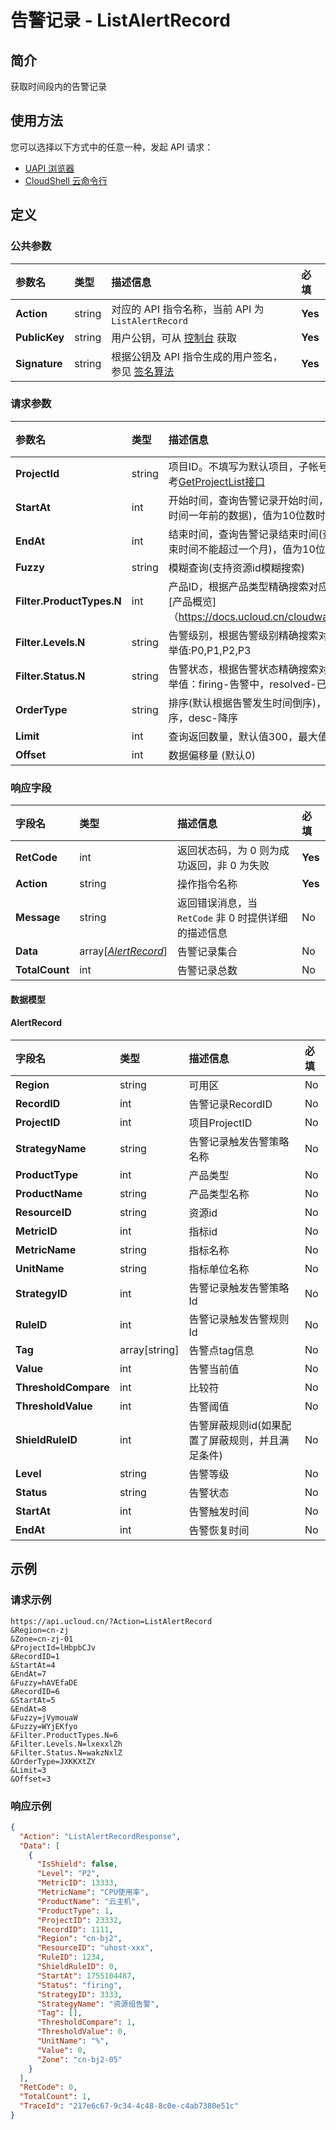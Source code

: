 # 告警记录 - ListAlertRecord

## 简介

获取时间段内的告警记录






## 使用方法

您可以选择以下方式中的任意一种，发起 API 请求：
- [UAPI 浏览器](https://console.ucloud.cn/uapi/detail?id=ListAlertRecord)
- [CloudShell 云命令行](https://shell.ucloud.cn/)


## 定义

### 公共参数

| 参数名 | 类型 | 描述信息 | 必填 |
|:---|:---|:---|:---|
| **Action**     | string  | 对应的 API 指令名称，当前 API 为 `ListAlertRecord`                        | **Yes** |
| **PublicKey**  | string  | 用户公钥，可从 [控制台](https://console.ucloud.cn/uapi/apikey) 获取                                             | **Yes** |
| **Signature**  | string  | 根据公钥及 API 指令生成的用户签名，参见 [签名算法](api/summary/signature.md)  | **Yes** |

### 请求参数

| 参数名 | 类型 | 描述信息 | 必填 |
|:---|:---|:---|:---|
| **ProjectId** | string | 项目ID。不填写为默认项目，子帐号必须填写。 请参考[GetProjectList接口](https://docs.ucloud.cn/api/summary/get_project_list) |**Yes**|
| **StartAt** | int | 开始时间，查询告警记录开始时间，不支持查询距当前时间一年前的数据)，值为10位数时间戳 |**Yes**|
| **EndAt** | int | 结束时间，查询告警记录结束时间(查询开始时间和结束时间不能超过一个月)，值为10位数时间戳 |**Yes**|
| **Fuzzy** | string | 模糊查询(支持资源id模糊搜索) |No|
| **Filter.ProductTypes.N** | int | 产品ID，根据产品类型精确搜索对应的告警记录，参见 [产品概览]<br />（https://docs.ucloud.cn/cloudwatch/metric/intro） |No|
| **Filter.Levels.N** | string | 告警级别，根据告警级别精确搜索对应的告警记录，枚举值:P0,P1,P2,P3 |No|
| **Filter.Status.N** | string | 告警状态，根据告警状态精确搜索对应的告警记录，枚举值：firing-告警中，resolved-已恢复 |No|
| **OrderType** | string | 排序(默认根据告警发生时间倒序)，枚举值：asc-升序，desc-降序 |No|
| **Limit** | int | 查询返回数量，默认值300，最大值：300。<br /> |No|
| **Offset** | int | 数据偏移量 (默认0)<br /> |No|

### 响应字段

| 字段名 | 类型 | 描述信息 | 必填 |
|:---|:---|:---|:---|
| **RetCode** | int | 返回状态码，为 0 则为成功返回，非 0 为失败 |**Yes**|
| **Action** | string | 操作指令名称 |**Yes**|
| **Message** | string | 返回错误消息，当 `RetCode` 非 0 时提供详细的描述信息 |No|
| **Data** | array[[*AlertRecord*](#AlertRecord)] | 告警记录集合 |No|
| **TotalCount** | int | 告警记录总数 |No|

#### 数据模型


#### AlertRecord

| 字段名 | 类型 | 描述信息 | 必填 |
|:---|:---|:---|:---|
| **Region** | string | 可用区 |No|
| **RecordID** | int | 告警记录RecordID |No|
| **ProjectID** | int | 项目ProjectID |No|
| **StrategyName** | string | 告警记录触发告警策略名称 |No|
| **ProductType** | int | 产品类型 |No|
| **ProductName** | string | 产品类型名称 |No|
| **ResourceID** | string | 资源id |No|
| **MetricID** | int | 指标id |No|
| **MetricName** | string | 指标名称 |No|
| **UnitName** | string | 指标单位名称 |No|
| **StrategyID** | int | 告警记录触发告警策略Id |No|
| **RuleID** | int | 告警记录触发告警规则Id |No|
| **Tag** | array[string] | 告警点tag信息 |No|
| **Value** | int | 告警当前值 |No|
| **ThresholdCompare** | int | 比较符 |No|
| **ThresholdValue** | int | 告警阈值 |No|
| **ShieldRuleID** | int | 告警屏蔽规则id(如果配置了屏蔽规则，并且满足条件) |No|
| **Level** | string | 告警等级 |No|
| **Status** | string | 告警状态 |No|
| **StartAt** | int | 告警触发时间 |No|
| **EndAt** | int | 告警恢复时间 |No|

## 示例

### 请求示例
    
```
https://api.ucloud.cn/?Action=ListAlertRecord
&Region=cn-zj
&Zone=cn-zj-01
&ProjectId=lHbpbCJv
&RecordID=1
&StartAt=4
&EndAt=7
&Fuzzy=hAVEfaDE
&RecordID=6
&StartAt=5
&EndAt=8
&Fuzzy=jVymouaW
&Fuzzy=WYjEKfyo
&Filter.ProductTypes.N=6
&Filter.Levels.N=lxexxlZh
&Filter.Status.N=wakzNxlZ
&OrderType=JXKKXtZY
&Limit=3
&Offset=3
```

### 响应示例
    
```json
{
  "Action": "ListAlertRecordResponse",
  "Data": [
    {
      "IsShield": false,
      "Level": "P2",
      "MetricID": 13333,
      "MetricName": "CPU使用率",
      "ProductName": "云主机",
      "ProductType": 1,
      "ProjectID": 23332,
      "RecordID": 1111,
      "Region": "cn-bj2",
      "ResourceID": "uhost-xxx",
      "RuleID": 1234,
      "ShieldRuleID": 0,
      "StartAt": 1755104487,
      "Status": "firing",
      "StrategyID": 3333,
      "StrategyName": "资源组告警",
      "Tag": [],
      "ThresholdCompare": 1,
      "ThresholdValue": 0,
      "UnitName": "%",
      "Value": 0,
      "Zone": "cn-bj2-05"
    }
  ],
  "RetCode": 0,
  "TotalCount": 1,
  "TraceId": "217e6c67-9c34-4c48-8c0e-c4ab7380e51c"
}
```





